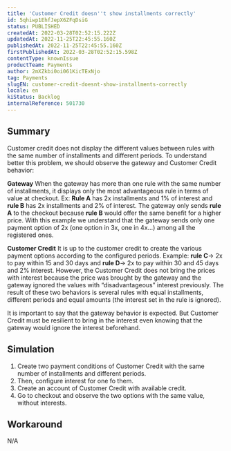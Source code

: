 ```yaml
---
title: 'Customer Credit doesn''t show installments correctly'
id: 5qhiwp1EhfJepX6ZFqDsiG
status: PUBLISHED
createdAt: 2022-03-28T02:52:15.222Z
updatedAt: 2022-11-25T22:45:55.160Z
publishedAt: 2022-11-25T22:45:55.160Z
firstPublishedAt: 2022-03-28T02:52:15.598Z
contentType: knownIssue
productTeam: Payments
author: 2mXZkbi0oi061KicTExNjo
tag: Payments
slugEN: customer-credit-doesnt-show-installments-correctly
locale: en
kiStatus: Backlog
internalReference: 501730
---
```


## Summary


Customer credit does not display the different values between rules with the same number of installments and different periods. To understand better this problem, we should observe the gateway and Customer Credit behavior:

**Gateway**
When the gateway has more than one rule with the same number of installments, it displays only the most advantageous rule in terms of value at checkout.
Ex: **Rule A** has 2x installments and 1% of interest and **rule B** has 2x installments and 2% of interest. The gateway only sends **rule A** to the checkout because **rule B** would offer the same benefit for a higher price.
With this example we understand that the gateway sends only one payment option of 2x (one option in 3x, one in 4x…) among all the registered ones.

**Customer Credit**
It is up to the customer credit to create the various payment options according to the configured periods.
Example: **rule C**-> 2x to pay within 15 and 30 days and **rule D**-> 2x to pay within 30 and 45 days and 2% interest.
However,  the Customer Credit does not bring the prices with interest because the price was brought by the gateway and the gateway ignored the values with “disadvantageous” interest previously.
The result of these two behaviors is several rules with equal installments, different periods and equal amounts (the interest set in the rule is ignored).


It is important to say that the gateway behavior is expected. But Customer Credit must be resilient to bring in the interest even knowing that the gateway would ignore the interest beforehand.




## Simulation



1. Create two payment conditions of Customer Credit with the same number of installments and different periods.
2. Then, configure interest for one fo them.
3. Create an account of Customer Credit with available credit.
4. Go to checkout and observe the two options with the same value, without interests.




## Workaround


N/A

